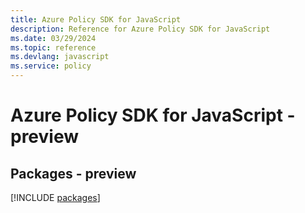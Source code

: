 ```yaml
---
title: Azure Policy SDK for JavaScript
description: Reference for Azure Policy SDK for JavaScript
ms.date: 03/29/2024
ms.topic: reference
ms.devlang: javascript
ms.service: policy
---
```

# Azure Policy SDK for JavaScript - preview
## Packages - preview
[!INCLUDE [packages](policy-index.md)]